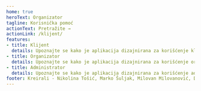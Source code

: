 ```yaml
---
home: true
heroText: Organizator 
tagline: Korisnička pomoć
actionText: Pretražite →
actionLink: /klijent/
features:
- title: Klijent
  details: Upoznajte se kako je aplikacija dizajnirana za korišćenje klijenta
- title: Organizator
  details: Upoznajte se kako je aplikacija dizajnirana za korišćenje organizatora
- title: Administrator
  details: Upoznajte se kako je aplikacija dizajnirana za korišćenje administratora
footer: Kreirali - Nikolina Tošić, Marko Šuljak, Milovan Milovanović, Dragana Filipović
---
```


